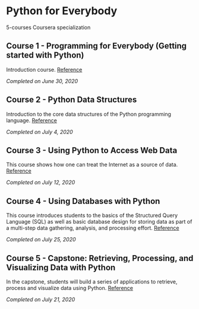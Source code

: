 # Python for Everybody
5-courses Coursera specialization

## Course 1 - Programming for Everybody (Getting started with Python)
Introduction course. [Reference](https://www.coursera.org/learn/python/home/welcome)

*Completed on June 30, 2020*

## Course 2 - Python Data Structures
Introduction to the core data structures of the Python programming language. [Reference](https://www.coursera.org/learn/python-data/home/welcome)

*Completed on July 4, 2020*

## Course 3 - Using Python to Access Web Data
This course shows how one can treat the Internet as a source of data. [Reference](https://www.coursera.org/learn/python-network-data/home/info)

*Completed on July 12, 2020*

## Course 4 - Using Databases with Python
This course introduces students to the basics of the Structured Query Language (SQL) as well as basic database design for storing data as part of a multi-step data gathering, analysis, and processing effort. [Reference](https://www.coursera.org/learn/python-databases/home/info)

*Completed on July 25, 2020*

## Course 5 - Capstone: Retrieving, Processing, and Visualizing Data with Python
In the capstone, students will build a series of applications to retrieve, process and visualize data using Python. [Reference](https://www.coursera.org/learn/python-data-visualization/home/info)

*Completed on July 21, 2020*
